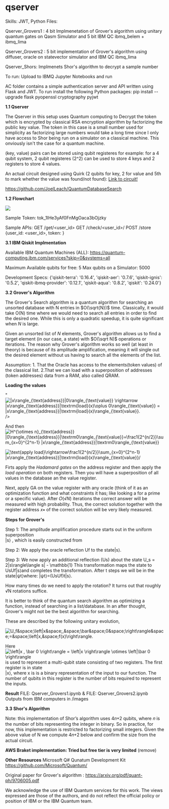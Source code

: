 # qserver
Skills: JWT, Python
Files:

Qserver_Grovers1 : 4 bit Implmenetation of Grover's algorithm using unitary quantum gates on Qasm Simulator and 5 bit IBM QC ibmq_belem + ibmq_lima

Qserver_Grovers2 : 5 bit implementation of Grover's algorithm using diffuser, oracle on statevector simulator and IBM QC ibmq_lima

Qserver_Shors: Implmenets Shor's algorithm to decrypt a sample number

To run: Upload to IBMQ Jupyter Notebooks and run

AC folder contains a simple authentication server and API written using Flask and JWT. To run install the following Python packages:  pip install --upgrade flask pyopenssl cryptography pyjwt


**1.1 Qserver**

The Qserver in this setup uses Quantum computing to Decrypt the token which is encrypted by classical RSA encryption algorithm by factorizing the public key value. The token in this case is a small number used for simplicity as factorizing large numbers would take a long time since I only have access to Shor being run on a simulator on a classical machine. This onviously isn't the case for a quantum machine.

(key, value) pairs can be stored using qubit registeres
for example: for a 4 qubit system, 2 qubit registeres (2^2) can be used to store 4 keys and 2 registers to store 4 values.


An actual circuit designed using Quirk (2 qubits for key, 2 for value and 5th to mark whether the value was found/not found):
[Link to circuit!](https://algassert.com/quirk#circuit=%7B%22cols%22:[[%22H%22,%22H%22],[%22%E2%80%A6%22,%22%E2%80%A6%22],[%22%E2%97%A6%22,%22%E2%97%A6%22,%22X%22,%22X%22],[%22%E2%80%A2%22,%22%E2%97%A6%22,1,%22X%22],[%22%E2%97%A6%22,%22%E2%80%A2%22],[%22%E2%80%A2%22,%22%E2%80%A2%22,%22X%22],[1,1,%22%E2%80%A6%22,%22%E2%80%A6%22],[1,1,%22%E2%97%A6%22,%22%E2%80%A2%22,%22X%22],[1,1,%22%E2%80%A6%22,%22%E2%80%A6%22],[1,1,1,1,%22Z%22],[1,1,%22%E2%80%A6%22,%22%E2%80%A6%22],[1,1,%22%E2%97%A6%22,%22%E2%80%A2%22,%22X%22],[%22%E2%80%A2%22,%22%E2%80%A2%22,%22X%22],[%22%E2%97%A6%22,%22%E2%80%A2%22],[%22%E2%80%A2%22,%22%E2%97%A6%22,1,%22X%22],[%22%E2%97%A6%22,%22%E2%97%A6%22,%22X%22,%22X%22],[%22H%22,%22H%22],[%22%E2%80%A6%22,%22%E2%80%A6%22],[%22X%22,%22X%22,1,1,%22X%22],[%22%E2%80%A2%22,%22%E2%80%A2%22,1,1,%22Z%22],[%22X%22,%22X%22,1,1,%22X%22],[%22%E2%80%A6%22,%22%E2%80%A6%22],[%22H%22,%22H%22],[%22%E2%97%A6%22,%22%E2%97%A6%22,%22X%22,%22X%22],[%22%E2%80%A2%22,%22%E2%97%A6%22,1,%22X%22],[%22%E2%97%A6%22,%22%E2%80%A2%22],[%22%E2%80%A2%22,%22%E2%80%A2%22,%22X%22],[1,1,%22%E2%97%A6%22,%22%E2%80%A2%22,%22X%22],[%22Chance2%22,1,%22Chance2%22,1,%22Chance%22]]%7D )

https://github.com/JoelLeach/QuantumDatabaseSearch

**1.2 Flowchart**

<img src="https://lucid.app/publicSegments/view/fe988690-165a-4560-94b5-8a47c35dd040/image.png"/>


Sample Token: tok_1IHe3yAf0FnMgOaca3bOjzky

Sample APIs: 
GET /get/<user_id>
GET /check/<user_id>/<token>
POST /store {user_id: <user_id>, token: <token> }


**3.1 IBM Qiskit Implmentation**

Available IBM Quantum Machines (ALL): https://quantum-computing.ibm.com/services?skip=0&systems=all

Maximum Available qubits for free:  5
Max qubits on a Simulator: 5000

Development Specs: 
{'qiskit-terra': '0.16.4',
 'qiskit-aer': '0.7.6',
 'qiskit-ignis': '0.5.2',
 'qiskit-ibmq-provider': '0.12.1',
 'qiskit-aqua': '0.8.2',
 'qiskit': '0.24.0'}



**3.2 Grover's Algorithm**

The Grover's Search algorithm is a quantum algorithm for searching an unsorted database with N entries in $O(\sqrt{N})$ time. Classically, it would take O(N) time where we would need to search all entries in order to find the desired one. While this is only a quadratic speedup, it is quite significant when $N$ is large.

Given an unsorted list of $N$ elements, Grover's algorithm allows us to find a target element (in our case, a state) with $O(\sqrt N)$ operations or iterations. The reason why Grover's algorithm works so well (at least in theory) is because of its amplitude amplification, meaning it will single out the desired element without us having to search all the elements of the list.

Assumption: 1. That the Oracle has access to the elements(token values) of the classical list. 
2.That we can load with a superposition of addresses (token addresses) data from a RAM, also called QRAM. 

**Loading the values**

"<img src="https://latex.codecogs.com/gif.latex?|x\rangle_{\text{address}}|0\rangle_{\text{value}}&space;\rightarrow&space;|x\rangle_{\text{address}}|\textrm{load}(x)\oplus&space;0\rangle_{\text{value}}&space;=&space;|x\rangle_{\text{address}}|\textrm{load}(x)\rangle_{\text{value}}." title="|x\rangle_{\text{address}}|0\rangle_{\text{value}} \rightarrow |x\rangle_{\text{address}}|\textrm{load}(x)\oplus 0\rangle_{\text{value}} = |x\rangle_{\text{address}}|\textrm{load}(x)\rangle_{\text{value}}." />/>

And then
<img src="https://latex.codecogs.com/gif.latex?H^{\otimes&space;n}_{\text{address}}&space;|0\rangle_{\text{address}}|\textrm0\rangle_{\text{value}}=\frac1{2^{n/2}}\sum_{x=0}^{2^n-1}&space;|x\rangle_{\text{address}}|\textrm0\rangle_{\text{value}}" title="H^{\otimes n}_{\text{address}} |0\rangle_{\text{address}}|\textrm0\rangle_{\text{value}}=\frac1{2^{n/2}}\sum_{x=0}^{2^n-1} |x\rangle_{\text{address}}|\textrm0\rangle_{\text{value}}" />

<img src="https://latex.codecogs.com/gif.latex?\text{apply&space;load}\rightarrow\frac1{2^{n/2}}\sum_{x=0}^{2^n-1}&space;|x\rangle_{\text{address}}|\textrm{load}(x)\rangle_{\text{value}}/" title="\text{apply load}\rightarrow\frac1{2^{n/2}}\sum_{x=0}^{2^n-1} |x\rangle_{\text{address}}|\textrm{load}(x)\rangle_{\text{value}}/" />

Firts apply the _Hadamard gates_ on the address register and then apply the _load operation_ on both registers. Then you will have a superposition of all values in the database an the value register.

Next, apply GA on the value register with any oracle (think of it as an optimization function and what constraints it has; like looking a for a prime or a specific value). After 𝑂(√𝑁) iterations the correct answer will be measured with high probability. Thus, the correct solution together with the register address 𝑥∗ of the correct solution will be very likely measured.


**Steps for Grover's**

Step 1: The amplitude amplification procedure starts out in the uniform superposition  
|s⟩ , which is easily constructed from 

Step 2: We apply the oracle reflection  Uf to the state|s⟩.

Step 3: We now apply an additional reflection (Us) about the state U_s = 2|s\rangle\langle s| - \mathbb{1} This transformation maps the state to  UsUf|s⟩and completes the transformation.
After t steps we will be in the state|ψt⟩where: |ψt⟩=(UsUf)t|s⟩.
 
How many times do we need to apply the rotation? It turns out that roughly √N rotations suffice.

It is better to think of the quantum search algorithm as optimizing a function, instead of searching in a list/database. In an after thought, Grover's might not be the best algorithm for searching. 


These are described by the following unitary evolution,

<img src="https://latex.codecogs.com/gif.latex?U_f&space;\left|x&space;,&space;\bar&space;0&space;\right\rangle&space;=&space;\left|x,&space;f(x)\right\rangle." title="U_f&space;\left|x&space;,&space;\bar&space;0&space;\right\rangle&space;=&space;\left|x,&space;f(x)\right\rangle." />

Here <img src="https://latex.codecogs.com/gif.latex?\left|x&space;,&space;\bar&space;0&space;\right\rangle&space;=&space;\left|x&space;\right\rangle&space;\otimes&space;\left|\bar&space;0&space;\right\rangle" title="\left|x , \bar 0 \right\rangle = \left|x \right\rangle \otimes \left|\bar 0 \right\rangle" />
 is used to represent a multi-qubit state consisting of two registers. The first register is in state  
|x⟩, where  x is  is a binary representation of the input to our function. The number of qubits in this register is the number of bits required to represent the inputs.


**Result**
FILE: Qserver_Grovers1.ipynb
& FILE: Qserver_Grovers2.ipynb 
Outputs from IBM computers in /images


**3.3 Shor's Algorithm** 


Note: this implementation of Shor’s algorithm uses 4𝑛+2 qubits, where 𝑛 is the number of bits representing the integer in binary. So in practice, for now, this implementation is restricted to factorizing small integers. Given the above value of N we compute 4𝑛+2 below and confirm the size from the actual circuit.

**AWS Braket implementation: Tried but free tier is very limited** (remove)


**Other Resources**
Microsoft Q# Qunatum Development Kit https://github.com/Microsoft/Quantum/

Original paper for Grover's algorithm : https://arxiv.org/pdf/quant-ph/9706005.pdf

We acknowledge the use of IBM Quantum services for this work. The views expressed are those of the authors, and do not reflect the official policy or position of IBM or the IBM Quantum team.
